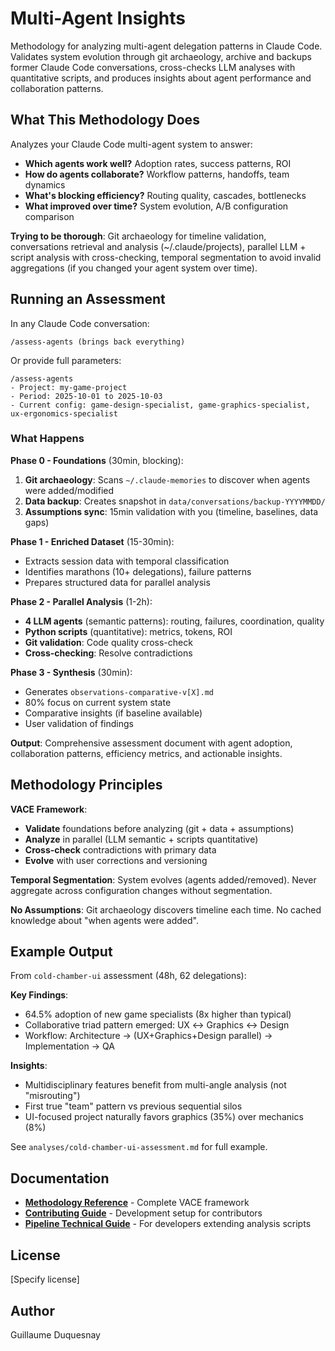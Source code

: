 # Multi-Agent Insights

Methodology for analyzing multi-agent delegation patterns in Claude Code. Validates system evolution through git archaeology, archive and backups former Claude Code conversations, cross-checks LLM analyses with quantitative scripts, and produces insights about agent performance and collaboration patterns.

## What This Methodology Does

Analyzes your Claude Code multi-agent system to answer:
- **Which agents work well?** Adoption rates, success patterns, ROI
- **How do agents collaborate?** Workflow patterns, handoffs, team dynamics
- **What's blocking efficiency?** Routing quality, cascades, bottlenecks
- **What improved over time?** System evolution, A/B configuration comparison

**Trying to be thorough**: Git archaeology for timeline validation, conversations retrieval and analysis (~/.claude/projects), parallel LLM + script analysis with cross-checking, temporal segmentation to avoid invalid aggregations (if you changed your agent system over time).

## Running an Assessment

In any Claude Code conversation:

```
/assess-agents (brings back everything)
```

Or provide full parameters:

```
/assess-agents
- Project: my-game-project
- Period: 2025-10-01 to 2025-10-03
- Current config: game-design-specialist, game-graphics-specialist, ux-ergonomics-specialist
```

### What Happens

**Phase 0 - Foundations** (30min, blocking):
1. **Git archaeology**: Scans `~/.claude-memories` to discover when agents were added/modified
2. **Data backup**: Creates snapshot in `data/conversations/backup-YYYYMMDD/`
3. **Assumptions sync**: 15min validation with you (timeline, baselines, data gaps)

**Phase 1 - Enriched Dataset** (15-30min):
- Extracts session data with temporal classification
- Identifies marathons (10+ delegations), failure patterns
- Prepares structured data for parallel analysis

**Phase 2 - Parallel Analysis** (1-2h):
- **4 LLM agents** (semantic patterns): routing, failures, coordination, quality
- **Python scripts** (quantitative): metrics, tokens, ROI
- **Git validation**: Code quality cross-check
- **Cross-checking**: Resolve contradictions

**Phase 3 - Synthesis** (30min):
- Generates `observations-comparative-v[X].md`
- 80% focus on current system state
- Comparative insights (if baseline available)
- User validation of findings

**Output**: Comprehensive assessment document with agent adoption, collaboration patterns, efficiency metrics, and actionable insights.

## Methodology Principles

**VACE Framework**:
- **Validate** foundations before analyzing (git + data + assumptions)
- **Analyze** in parallel (LLM semantic + scripts quantitative)
- **Cross-check** contradictions with primary data
- **Evolve** with user corrections and versioning

**Temporal Segmentation**: System evolves (agents added/removed). Never aggregate across configuration changes without segmentation.

**No Assumptions**: Git archaeology discovers timeline each time. No cached knowledge about "when agents were added".

## Example Output

From `cold-chamber-ui` assessment (48h, 62 delegations):

**Key Findings**:
- 64.5% adoption of new game specialists (8x higher than typical)
- Collaborative triad pattern emerged: UX ↔ Graphics ↔ Design
- Workflow: Architecture → (UX+Graphics+Design parallel) → Implementation → QA

**Insights**:
- Multidisciplinary features benefit from multi-angle analysis (not "misrouting")
- First true "team" pattern vs previous sequential silos
- UI-focused project naturally favors graphics (35%) over mechanics (8%)

See `analyses/cold-chamber-ui-assessment.md` for full example.

## Documentation

- **[Methodology Reference](analyses/methodology/METHODOLOGIE-ANALYSE-RETROSPECTIVE.md)** - Complete VACE framework
- **[Contributing Guide](CONTRIBUTING.md)** - Development setup for contributors
- **[Pipeline Technical Guide](docs/PIPELINE.md)** - For developers extending analysis scripts

## License

[Specify license]

## Author

Guillaume Duquesnay
